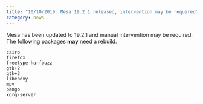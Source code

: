 ```yaml
---
title: "10/10/2019: Mesa 19.2.1 released, intervention may be required"
category: news
---
```


Mesa has been updated to 19.2.1 and manual intervention may be required. The following packages **may** need a rebuild.

```
cairo
firefox
freetype-harfbuzz
gtk+2
gtk+3
libepoxy
mpv
pango
xorg-server
```
